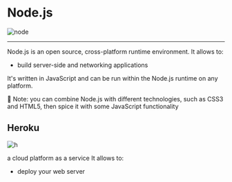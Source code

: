 # Node.js
![node](https://upload.wikimedia.org/wikipedia/commons/thumb/d/d9/Node.js_logo.svg/1200px-Node.js_logo.svg.png)

_____________________________________

 Node.js is an open source, cross-platform runtime environment.
It allows to:
-	build server-side and networking applications

It's written in JavaScript and can be run within the Node.js runtime on any platform.


	Note:  you can combine Node.js with different technologies, such as CSS3 and HTML5, then spice it with some JavaScript functionality

## Heroku

![h](https://developer.okta.com/assets-jekyll/blog/spring-boot-heroku/spring-boot-heroku-a3ce2819d1a153aa6857a47c5efcb13398e8e468e09a734fb46da0ac0e815b28.png)


a cloud platform as a service
It allows to:
-	deploy your web server


